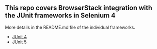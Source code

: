 ## This repo covers BrowserStack integration with the JUnit frameworks in Selenium 4

More details in the README.md file of the individual frameworks.

* [JUnit 4](https://github.com/browserstack/junit-browserstack/blob/selenium-4/junit-4/README.md)
* [JUnit 5](https://github.com/browserstack/junit-browserstack/blob/selenium-4/junit-5/README.md) 